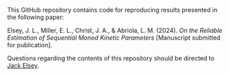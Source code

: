 This GitHub repository contains code for reproducing results presented in the following paper:

Elsey, J. L., Miller, E. L., Christ, J. A., & Abriola, L. M. (2024). *On the Reliable Estimation of Sequential Monod Kinetic Parameters* [Manuscript submitted for publication].

Questions regarding the contents of this repository should be directed to [Jack Elsey](https://www.jackelsey.com/).
